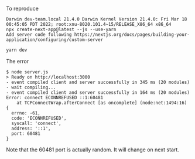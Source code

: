To reproduce
```
Darwin dev-team.local 21.4.0 Darwin Kernel Version 21.4.0: Fri Mar 18 00:45:05 PDT 2022; root:xnu-8020.101.4~15/RELEASE_X86_64 x86_64
npx create-next-app@latest --js --use-yarn
Add server code following https://nextjs.org/docs/pages/building-your-application/configuring/custom-server
```

```bash
yarn dev
```

The error
```baash
$ node server.js
> Ready on http://localhost:3000
- event compiled client and server successfully in 345 ms (20 modules)
- wait compiling...
- event compiled client and server successfully in 164 ms (20 modules)
Error: connect ECONNREFUSED ::1:60481
    at TCPConnectWrap.afterConnect [as oncomplete] (node:net:1494:16) {
  errno: -61,
  code: 'ECONNREFUSED',
  syscall: 'connect',
  address: '::1',
  port: 60481
}
```
Note that the 60481 port is actually random. It will change on next start.